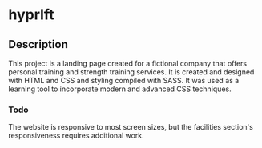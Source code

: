 # hyprlft

## Description

This project is a landing page created for a fictional company that offers personal training and strength training services. It is created and designed with HTML and CSS and styling compiled with SASS. It was used as a learning tool to incorporate modern and advanced CSS techniques.

### Todo

The website is responsive to most screen sizes, but the facilities section's responsiveness requires additional work.
